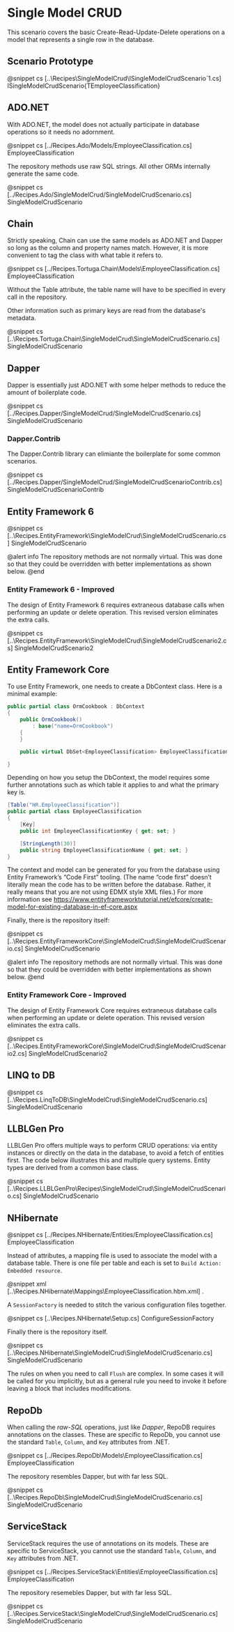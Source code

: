 ﻿# Single Model CRUD

This scenario covers the basic Create-Read-Update-Delete operations on a model that represents a single row in the database.

## Scenario Prototype

@snippet cs [..\Recipes\SingleModelCrud\ISingleModelCrudScenario`1.cs] ISingleModelCrudScenario{TEmployeeClassification}


## ADO.NET

With ADO.NET, the model does not actually participate in database operations so it needs no adornment.

@snippet cs [../Recipes.Ado/Models/EmployeeClassification.cs] EmployeeClassification

The repository methods use raw SQL strings. All other ORMs internally generate the same code. 

@snippet cs [../Recipes.Ado/SingleModelCrud/SingleModelCrudScenario.cs] SingleModelCrudScenario

## Chain

Strictly speaking, Chain can use the same models as ADO.NET and Dapper so long as the column and property names match. However, it is more convenient to tag the class with what table it refers to.

@snippet cs [../Recipes.Tortuga.Chain\Models\EmployeeClassification.cs] EmployeeClassification

Without the Table attribute, the table name will have to be specified in every call in the repository.

Other information such as primary keys are read from the database's metadata.

@snippet cs [..\Recipes.Tortuga.Chain\SingleModelCrud\SingleModelCrudScenario.cs] SingleModelCrudScenario

## Dapper

Dapper is essentially just ADO.NET with some helper methods to reduce the amount of boilerplate code.

@snippet cs [../Recipes.Dapper/SingleModelCrud/SingleModelCrudScenario.cs] SingleModelCrudScenario

### Dapper.Contrib

The Dapper.Contrib library can elimiante the boilerplate for some common scenarios.

@snippet cs [../Recipes.Dapper/SingleModelCrud/SingleModelCrudScenarioContrib.cs] SingleModelCrudScenarioContrib

## Entity Framework 6

@snippet cs [..\Recipes.EntityFramework\SingleModelCrud\SingleModelCrudScenario.cs] SingleModelCrudScenario

@alert info
The repository methods are not normally virtual. This was done so that they could be overridden with better implementations as shown below.
@end

### Entity Framework 6 - Improved

The design of Entity Framework 6 requires extraneous database calls when performing an update or delete operation. This revised version eliminates the extra calls.

@snippet cs [..\Recipes.EntityFramework\SingleModelCrud\SingleModelCrudScenario2.cs] SingleModelCrudScenario2

## Entity Framework Core

To use Entity Framework, one needs to create a DbContext class. Here is a minimal example:

```csharp
public partial class OrmCookbook : DbContext
{
    public OrmCookbook()
        : base("name=OrmCookbook")
    {
    }

    public virtual DbSet<EmployeeClassification> EmployeeClassifications { get; set; }

}
```

Depending on how you setup the DbContext, the model requires some further annotations such as which table it applies to and what the primary key is.

```csharp
[Table("HR.EmployeeClassification")]
public partial class EmployeeClassification
{
    [Key]
    public int EmployeeClassificationKey { get; set; }

    [StringLength(30)]
    public string EmployeeClassificationName { get; set; }
}
```

The context and model can be generated for you from the database using Entity Framework’s “Code First” tooling. (The name “code first” doesn’t literally mean the code has to be written before the database. Rather, it really means that you are not using EDMX style XML files.) For more information see https://www.entityframeworktutorial.net/efcore/create-model-for-existing-database-in-ef-core.aspx

Finally, there is the repository itself:

@snippet cs [..\Recipes.EntityFrameworkCore\SingleModelCrud\SingleModelCrudScenario.cs] SingleModelCrudScenario

@alert info
The repository methods are not normally virtual. This was done so that they could be overridden with better implementations as shown below.
@end

### Entity Framework Core - Improved

The design of Entity Framework Core requires extraneous database calls when performing an update or delete operation. This revised version eliminates the extra calls.

@snippet cs [..\Recipes.EntityFrameworkCore\SingleModelCrud\SingleModelCrudScenario2.cs] SingleModelCrudScenario2

## LINQ to DB

@snippet cs [..\Recipes.LinqToDB\SingleModelCrud\SingleModelCrudScenario.cs] SingleModelCrudScenario

## LLBLGen Pro

LLBLGen Pro offers multiple ways to perform CRUD operations: via entity instances or directly on the data in the database, to avoid a fetch of entities first. The code below illustrates this and multiple query systems. Entity types are derived from a common base class.

@snippet cs [..\Recipes.LLBLGenPro\Recipes\SingleModelCrud\SingleModelCrudScenario.cs] SingleModelCrudScenario

## NHibernate

@snippet cs [../Recipes.NHibernate/Entities/EmployeeClassification.cs] EmployeeClassification

Instead of attributes, a mapping file is used to associate the model with a database table. There is one file per table and each is set to `Build Action: Embedded resource`. 

@snippet xml [..\Recipes.NHibernate\Mappings\EmployeeClassification.hbm.xml] .

A `SessionFactory` is needed to stitch the various configuration files together. 

@snippet cs [..\Recipes.NHibernate\Setup.cs] ConfigureSessionFactory

Finally there is the repository itself.

@snippet cs [..\Recipes.NHibernate\SingleModelCrud\SingleModelCrudScenario.cs] SingleModelCrudScenario

The rules on when you need to call `Flush` are complex. In some cases it will be called for you implicitly, but as a general rule you need to invoke it before leaving a block that includes modifications.

## RepoDb

When calling the *raw-SQL* operations, just like *Dapper*, RepoDB requires annotations on the classes. These are specific to RepoDb, you cannot use the standard `Table`, `Column`, and `Key` attributes from .NET.

@snippet cs [../Recipes.RepoDb\Models\EmployeeClassification.cs] EmployeeClassification

The repository resembles Dapper, but with far less SQL.

@snippet cs [..\Recipes.RepoDb\SingleModelCrud\SingleModelCrudScenario.cs] SingleModelCrudScenario

## ServiceStack

ServiceStack requires the use of annotations on its models. These are specific to ServiceStack, you cannot use the standard `Table`, `Column`, and `Key` attributes from .NET.

@snippet cs [../Recipes.ServiceStack\Entities\EmployeeClassification.cs] EmployeeClassification

The repository resemebles Dapper, but with far less SQL.

@snippet cs [..\Recipes.ServiceStack\SingleModelCrud\SingleModelCrudScenario.cs] SingleModelCrudScenario


